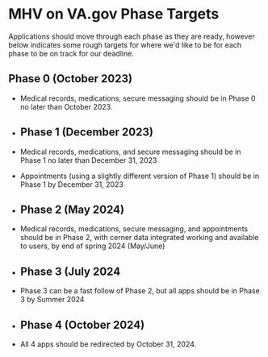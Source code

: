# MHV on VA.gov Phase Targets 

Applications should move through each phase as they are ready, however below indicates some rough targets for where we'd like to be for each phase to be on track for our deadline. 

## Phase 0 (October 2023)
- Medical records, medications, secure messaging should be in Phase 0 no later than October 2023.

- ## Phase 1 (December 2023)
- Medical records, medications, and secure messaging should be in Phase 1 no later than December 31, 2023
- Appointments (using a slightly different version of Phase 1) should be in Phase 1 by December 31, 2023

- ## Phase 2 (May 2024)
- Medical records, medications, secure messaging, and appointments should be in Phase 2, with cerner data integrated working and available to users, by end of spring 2024 (May/June)

- ## Phase 3 (July 2024
- Phase 3 can be a fast follow of Phase 2, but all apps should be in Phase 3 by Summer 2024

- ## Phase 4 (October 2024) 
- All 4 apps should be redirected by October 31, 2024. 
